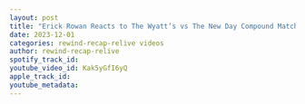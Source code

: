 ```yaml
---
layout: post
title: "Erick Rowan Reacts to The Wyatt’s vs The New Day Compound Match #shorts"
date: 2023-12-01
categories: rewind-recap-relive videos
author: rewind-recap-relive
spotify_track_id: 
youtube_video_id: Kak5yGfI6yQ
apple_track_id: 
youtube_metadata: 
---
```


